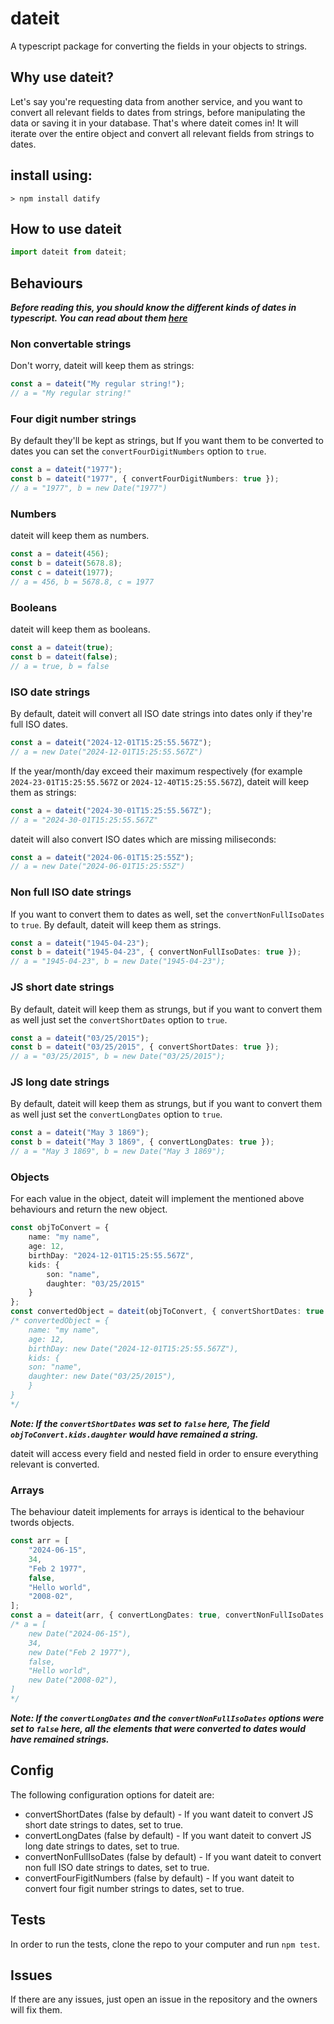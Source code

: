 # dateit

A typescript package for converting the fields in your objects to strings.

## Why use dateit?
Let's say you're requesting data from another service, and you want to convert all relevant fields to dates from strings, before manipulating the data or saving it in your database. That's where dateit comes in! It will iterate over the entire object and convert all relevant fields from strings to dates.

## install using:
`> npm install datify`

## How to use dateit
```ts
import dateit from dateit;
```

## Behaviours

***Before reading this, you should know the different kinds of dates in typescript. You can read about them [here](https://www.w3schools.com/js/js_date_formats.asp)***
### Non convertable strings
Don't worry, dateit will keep them as strings:

```ts
const a = dateit("My regular string!");
// a = "My regular string!"
```

### Four digit number strings
By default they'll be kept as strings, but If you want them to be converted to dates you can set the ```convertFourDigitNumbers``` option to ```true```.
```ts
const a = dateit("1977");
const b = dateit("1977", { convertFourDigitNumbers: true });
// a = "1977", b = new Date("1977")
```

### Numbers
dateit will keep them as numbers.

```ts
const a = dateit(456);
const b = dateit(5678.8);
const c = dateit(1977);
// a = 456, b = 5678.8, c = 1977
```

### Booleans
dateit will keep them as booleans.

```ts
const a = dateit(true);
const b = dateit(false);
// a = true, b = false
```

### ISO date strings
By default, dateit will convert all ISO date strings into dates only if they're full ISO dates.

```ts
const a = dateit("2024-12-01T15:25:55.567Z");
// a = new Date("2024-12-01T15:25:55.567Z")
```

If the year/month/day exceed their maximum respectively (for example ```2024-23-01T15:25:55.567Z``` or ```2024-12-40T15:25:55.567Z```), dateit will keep them as strings:
```ts
const a = dateit("2024-30-01T15:25:55.567Z");
// a = "2024-30-01T15:25:55.567Z"
```

dateit will also convert ISO dates which are missing miliseconds:
```ts
const a = dateit("2024-06-01T15:25:55Z");
// a = new Date("2024-06-01T15:25:55Z")
```

### Non full ISO date strings
If you want to convert them to dates as well, set the ```convertNonFullIsoDates``` to ```true```. By default, dateit will keep them as strings.

```ts
const a = dateit("1945-04-23");
const b = dateit("1945-04-23", { convertNonFullIsoDates: true });
// a = "1945-04-23", b = new Date("1945-04-23");
```

### JS short date strings
By default, dateit will keep them as strungs, but if you want to convert them as well just set the ```convertShortDates``` option to ```true```.

```ts
const a = dateit("03/25/2015");
const b = dateit("03/25/2015", { convertShortDates: true });
// a = "03/25/2015", b = new Date("03/25/2015");
```

### JS long date strings
By default, dateit will keep them as strungs, but if you want to convert them as well just set the ```convertLongDates``` option to ```true```.

```ts
const a = dateit("May 3 1869");
const b = dateit("May 3 1869", { convertLongDates: true });
// a = "May 3 1869", b = new Date("May 3 1869");
```

### Objects
For each value in the object, dateit will implement the mentioned above behaviours and return the new object.

```ts
const objToConvert = {
    name: "my name",
    age: 12,
    birthDay: "2024-12-01T15:25:55.567Z",
    kids: {
        son: "name",
        daughter: "03/25/2015"
    }
};
const convertedObject = dateit(objToConvert, { convertShortDates: true });
/* convertedObject = {
    name: "my name",
    age: 12,
    birthDay: new Date("2024-12-01T15:25:55.567Z"),
    kids: {
    son: "name",
    daughter: new Date("03/25/2015"),
    }
}
*/
```
***Note: If the ```convertShortDates``` was set to ```false``` here, The field ```objToConvert.kids.daughter``` would have remained a string.***

dateit will access every field and nested field in order to ensure everything relevant is converted.

### Arrays
The behaviour dateit implements for arrays is identical to the behaviour twords objects.

```ts
const arr = [
    "2024-06-15",
    34,
    "Feb 2 1977",
    false,
    "Hello world",
    "2008-02",
];
const a = dateit(arr, { convertLongDates: true, convertNonFullIsoDates: true });
/* a = [
    new Date("2024-06-15"),
    34,
    new Date("Feb 2 1977"),
    false,
    "Hello world",
    new Date("2008-02"),  
]
*/
```
***Note: If the ```convertLongDates``` and the ```convertNonFullIsoDates``` options were set to ```false``` here, all the elements that were converted to dates would have remained strings.***


## Config
The following configuration options for dateit are:
- convertShortDates (false by default) - If you want dateit to convert JS short date strings to dates, set to true.
- convertLongDates (false by default) - If you want dateit to convert JS long date strings to dates, set to true.
- convertNonFullIsoDates (false by default) - If you want dateit to convert non full ISO date strings to dates, set to true.
- convertFourFigitNumbers (false by default) - If you want dateit to convert four figit number strings to dates, set to true.

## Tests
In order to run the tests, clone the repo to your computer and run ```npm test```.

## Issues
If there are any issues, just open an issue in the repository and the owners will fix them.
